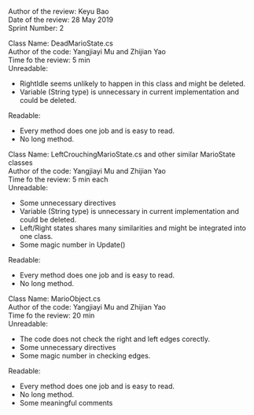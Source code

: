 Author of the review: Keyu Bao  
Date of the review: 28 May 2019  
Sprint Number: 2  

Class Name: DeadMarioState.cs  
Author of the code: Yangjiayi Mu and Zhijian Yao  
Time fo the review: 5 min  
Unreadable:  
* RightIdle seems unlikely to happen in this class and might be deleted.
* Variable (String type) is unnecessary in current implementation and could be deleted.

Readable:  
* Every method does one job and is easy to read.
* No long method.

Class Name: LeftCrouchingMarioState.cs and other similar MarioState classes  
Author of the code: Yangjiayi Mu and Zhijian Yao  
Time fo the review: 5 min each  
Unreadable:  
* Some unnecessary directives
* Variable (String type) is unnecessary in current implementation and could be deleted.  
* Left/Right states shares many similarities and might be integrated into one class.
* Some magic number in Update()

Readable:  
* Every method does one job and is easy to read.
* No long method.


Class Name: MarioObject.cs  
Author of the code: Yangjiayi Mu and Zhijian Yao  
Time fo the review: 20 min  
Unreadable:  
* The code does not check the right and left edges corectly.
* Some unnecessary directives
* Some magic number in checking edges.

Readable:  
* Every method does one job and is easy to read.
* No long method.
* Some meaningful comments


